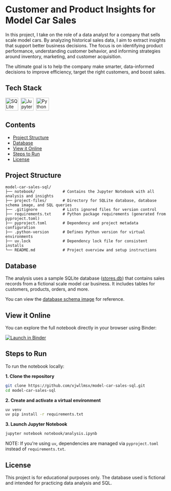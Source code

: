 # Customer and Product Insights for Model Car Sales

In this project, I take on the role of a data analyst for a company that sells scale model cars. By analyzing historical sales data, I aim to extract insights that support better business decisions. The focus is on identifying product performance, understanding customer behavior, and informing strategies around inventory, marketing, and customer acquisition.

The ultimate goal is to help the company make smarter, data-informed decisions to improve efficiency, target the right customers, and boost sales.

## Tech Stack

<div>
  <img src="https://cdn.jsdelivr.net/gh/devicons/devicon/icons/sqlite/sqlite-original.svg" title="SQLite" width="40" height="40" />&nbsp;
  <img src="https://cdn.jsdelivr.net/gh/devicons/devicon/icons/jupyter/jupyter-original.svg" title="Jupyter" width="40" height="40" />&nbsp;
  <img src="https://cdn.jsdelivr.net/gh/devicons/devicon/icons/python/python-original.svg" title="Python" width="40" height="40" />&nbsp;
</div>

## Contents

-   [Project Structure](#project-structure)
-   [Database](#database)
-   [View it Online](#view-it-online)
-   [Steps to Run](#steps-to-run)
-   [License](#license)

## Project Structure

```
model-car-sales-sql/
├── notebook/            # Contains the Jupyter Notebook with all analysis and insights
├── project-files/       # Directory for SQLite database, database schema image, and SQL queries
├── .gitignore           # Lists ignored files for version control
├── requirements.txt     # Python package requirements (generated from pyproject.toml)
├── pyproject.toml       # Dependency and project metadata configuration
├── .python-version      # Defines Python version for virtual environments
├── uv.lock              # Dependency lock file for consistent installs
└── README.md            # Project overview and setup instructions
```

## Database

The analysis uses a sample SQLite database ([stores.db](./project-files/stores.db)) that contains sales records from a fictional scale model car business. It includes tables for customers, products, orders, and more.

You can view the [database schema image](./project-files/images/db-schema.png) for reference.

## View it Online

You can explore the full notebook directly in your browser using Binder:

[![Launch in Binder](https://mybinder.org/badge_logo.svg)]()

## Steps to Run

To run the notebook locally:

**1. Clone the repository**

```bash
git clone https://github.com/xjwllmsx/model-car-sales-sql.git
cd model-car-sales-sql
```

**2. Create and activate a virtual environment**

```bash
uv venv
uv pip install -r requirements.txt
```

**3. Launch Jupyter Notebook**

```bash
jupyter notebook notebook/analysis.ipynb
```

NOTE: If you're using `uv`, dependencies are managed via `pyproject.toml` instead of `requirements.txt`.

## License

This project is for educational purposes only. The database used is fictional and intended for practicing data analysis and SQL.
